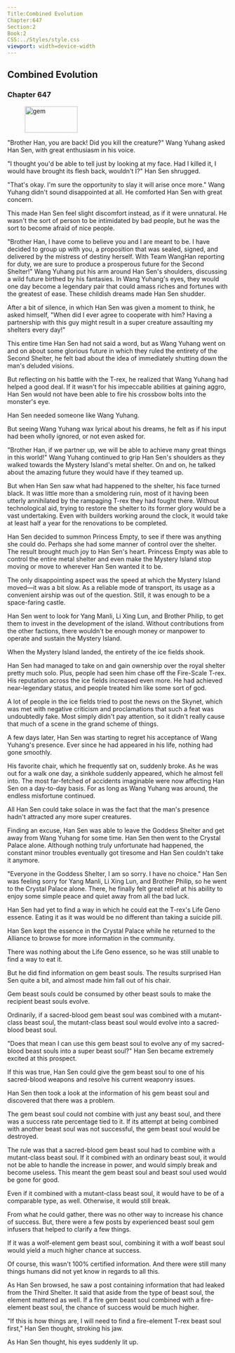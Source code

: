 ```yaml
---
Title:Combined Evolution 
Chapter:647 
Section:2 
Book:2 
CSS:../Styles/style.css 
viewport: width=device-width
---
```

  
## Combined Evolution
### Chapter 647
  
<figure>
	<img src="../Images/gem.gif" alt="gem" id="gem" width="120" height="60" />
</figure>
  

  
"Brother Han, you are back! Did you kill the creature?" Wang Yuhang asked Han Sen, with great enthusiasm in his voice.

"I thought you'd be able to tell just by looking at my face. Had I killed it, I would have brought its flesh back, wouldn't I?" Han Sen shrugged.

"That's okay. I'm sure the opportunity to slay it will arise once more." Wang Yuhang didn't sound disappointed at all. He comforted Han Sen with great concern.

This made Han Sen feel slight discomfort instead, as if it were unnatural. He wasn't the sort of person to be intimidated by bad people, but he was the sort to become afraid of nice people.

"Brother Han, I have come to believe you and I are meant to be. I have decided to group up with you, a proposition that was sealed, signed, and delivered by the mistress of destiny herself. With Team WangHan reporting for duty, we are sure to produce a prosperous future for the Second Shelter!" Wang Yuhang put his arm around Han Sen's shoulders, discussing a wild future birthed by his fantasies. In Wang Yuhang's eyes, they would one day become a legendary pair that could amass riches and fortunes with the greatest of ease. These childish dreams made Han Sen shudder.

After a bit of silence, in which Han Sen was given a moment to think, he asked himself, "When did I ever agree to cooperate with him? Having a partnership with this guy might result in a super creature assaulting my shelters every day!"

This entire time Han Sen had not said a word, but as Wang Yuhang went on and on about some glorious future in which they ruled the entirety of the Second Shelter, he felt bad about the idea of immediately shutting down the man's deluded visions.

But reflecting on his battle with the T-rex, he realized that Wang Yuhang had helped a good deal. If it wasn't for his impeccable abilities at gaining aggro, Han Sen would not have been able to fire his crossbow bolts into the monster's eye.

Han Sen needed someone like Wang Yuhang.

But seeing Wang Yuhang wax lyrical about his dreams, he felt as if his input had been wholly ignored, or not even asked for.

"Brother Han, if we partner up, we will be able to achieve many great things in this world!" Wang Yuhang continued to grip Han Sen's shoulders as they walked towards the Mystery Island's metal shelter. On and on, he talked about the amazing future they would have if they teamed up.

But when Han Sen saw what had happened to the shelter, his face turned black. It was little more than a smoldering ruin, most of it having been utterly annihilated by the rampaging T-rex they had fought there. Without technological aid, trying to restore the shelter to its former glory would be a vast undertaking. Even with builders working around the clock, it would take at least half a year for the renovations to be completed.

Han Sen decided to summon Princess Empty, to see if there was anything she could do. Perhaps she had some manner of control over the shelter. The result brought much joy to Han Sen's heart. Princess Empty was able to control the entire metal shelter and even make the Mystery Island stop moving or move to wherever Han Sen wanted it to be.

The only disappointing aspect was the speed at which the Mystery Island moved—it was a bit slow. As a reliable mode of transport, its usage as a convenient airship was out of the question. Still, it was enough to be a space-faring castle.

Han Sen went to look for Yang Manli, Li Xing Lun, and Brother Philip, to get them to invest in the development of the island. Without contributions from the other factions, there wouldn't be enough money or manpower to operate and sustain the Mystery Island.

When the Mystery Island landed, the entirety of the ice fields shook.

Han Sen had managed to take on and gain ownership over the royal shelter pretty much solo. Plus, people had seen him chase off the Fire-Scale T-rex. His reputation across the ice fields increased even more. He had achieved near-legendary status, and people treated him like some sort of god.

A lot of people in the ice fields tried to post the news on the Skynet, which was met with negative criticism and proclamations that such a feat was undoubtedly fake. Most simply didn't pay attention, so it didn't really cause that much of a scene in the grand scheme of things.

A few days later, Han Sen was starting to regret his acceptance of Wang Yuhang's presence. Ever since he had appeared in his life, nothing had gone smoothly.

His favorite chair, which he frequently sat on, suddenly broke. As he was out for a walk one day, a sinkhole suddenly appeared, which he almost fell into. The most far-fetched of accidents imaginable were now affecting Han Sen on a day-to-day basis. For as long as Wang Yuhang was around, the endless misfortune continued.

All Han Sen could take solace in was the fact that the man's presence hadn't attracted any more super creatures.

Finding an excuse, Han Sen was able to leave the Goddess Shelter and get away from Wang Yuhang for some time. Han Sen then went to the Crystal Palace alone. Although nothing truly unfortunate had happened, the constant minor troubles eventually got tiresome and Han Sen couldn't take it anymore.

"Everyone in the Goddess Shelter, I am so sorry. I have no choice." Han Sen was feeling sorry for Yang Manli, Li Xing Lun, and Brother Philip, so he went to the Crystal Palace alone. There, he finally felt great relief at his ability to enjoy some simple peace and quiet away from all the bad luck.

Han Sen had yet to find a way in which he could eat the T-rex's Life Geno essence. Eating it as it was would be no different than taking a suicide pill.

Han Sen kept the essence in the Crystal Palace while he returned to the Alliance to browse for more information in the community.

There was nothing about the Life Geno essence, so he was still unable to find a way to eat it.

But he did find information on gem beast souls. The results surprised Han Sen quite a bit, and almost made him fall out of his chair.

Gem beast souls could be consumed by other beast souls to make the recipient beast souls evolve.

Ordinarily, if a sacred-blood gem beast soul was combined with a mutant-class beast soul, the mutant-class beast soul would evolve into a sacred-blood beast soul.

"Does that mean I can use this gem beast soul to evolve any of my sacred-blood beast souls into a super beast soul?" Han Sen became extremely excited at this prospect.

If this was true, Han Sen could give the gem beast soul to one of his sacred-blood weapons and resolve his current weaponry issues.

Han Sen then took a look at the information of his gem beast soul and discovered that there was a problem.

The gem beast soul could not combine with just any beast soul, and there was a success rate percentage tied to it. If its attempt at being combined with another beast soul was not successful, the gem beast soul would be destroyed.

The rule was that a sacred-blood gem beast soul had to combine with a mutant-class beast soul. If it combined with an ordinary beast soul, it would not be able to handle the increase in power, and would simply break and become useless. This meant the gem beast soul and beast soul used would be gone for good.

Even if it combined with a mutant-class beast soul, it would have to be of a comparable type, as well. Otherwise, it would still break.

From what he could gather, there was no other way to increase his chance of success. But, there were a few posts by experienced beast soul gem infusers that helped to clarify a few things.

If it was a wolf-element gem beast soul, combining it with a wolf beast soul would yield a much higher chance at success.

Of course, this wasn't 100% certified information. And there were still many things humans did not yet know in regards to all this.

As Han Sen browsed, he saw a post containing information that had leaked from the Third Shelter. It said that aside from the type of beast soul, the element mattered as well. If a fire gem beast soul combined with a fire-element beast soul, the chance of success would be much higher.

"If this is how things are, I will need to find a fire-element T-rex beast soul first," Han Sen thought, stroking his jaw.

As Han Sen thought, his eyes suddenly lit up.